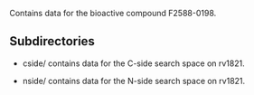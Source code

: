 Contains data for the bioactive compound F2588-0198.

## Subdirectories

- cside/ contains data for the C-side search space on rv1821.

- nside/ contains data for the N-side search space on rv1821.

